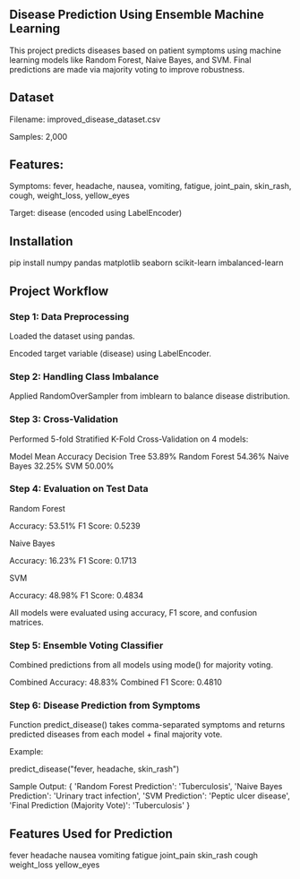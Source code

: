 ## Disease Prediction Using Ensemble Machine Learning
This project predicts diseases based on patient symptoms using machine learning models like Random Forest, Naive Bayes, and SVM. Final predictions are made via majority voting to improve robustness.

## Dataset
Filename: improved_disease_dataset.csv

Samples: 2,000

## Features:

Symptoms: fever, headache, nausea, vomiting, fatigue, joint_pain, skin_rash, cough, weight_loss, yellow_eyes

Target: disease (encoded using LabelEncoder)

## Installation

pip install numpy pandas matplotlib seaborn scikit-learn imbalanced-learn

##  Project Workflow

### Step 1: Data Preprocessing
Loaded the dataset using pandas.

Encoded target variable (disease) using LabelEncoder.

### Step 2: Handling Class Imbalance
 Applied RandomOverSampler from imblearn to balance disease distribution.

### Step 3: Cross-Validation
Performed 5-fold Stratified K-Fold Cross-Validation on 4 models:

Model	Mean Accuracy
Decision Tree	53.89%
Random Forest	54.36%
Naive Bayes	32.25%
SVM	50.00%

### Step 4: Evaluation on Test Data

Random Forest

Accuracy: 53.51%
F1 Score: 0.5239

Naive Bayes

Accuracy: 16.23%
F1 Score: 0.1713

SVM

Accuracy: 48.98%
F1 Score: 0.4834

All models were evaluated using accuracy, F1 score, and confusion matrices.

### Step 5: Ensemble Voting Classifier

Combined predictions from all models using mode() for majority voting.

Combined Accuracy: 48.83%
Combined F1 Score: 0.4810

### Step 6: Disease Prediction from Symptoms

Function predict_disease() takes comma-separated symptoms and returns predicted diseases from each model + final majority vote.

Example:

predict_disease("fever, headache, skin_rash")

Sample Output:
{
  'Random Forest Prediction': 'Tuberculosis',
  'Naive Bayes Prediction': 'Urinary tract infection',
  'SVM Prediction': 'Peptic ulcer disease',
  'Final Prediction (Majority Vote)': 'Tuberculosis'
}

##  Features Used for Prediction

fever
headache
nausea
vomiting
fatigue
joint_pain
skin_rash
cough
weight_loss
yellow_eyes


